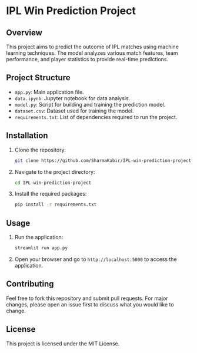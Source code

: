 # IPL Win Prediction Project

## Overview
This project aims to predict the outcome of IPL matches using machine learning techniques. The model analyzes various match features, team performance, and player statistics to provide real-time predictions.

## Project Structure
- `app.py`: Main application file.
- `data.ipynb`: Jupyter notebook for data analysis.
- `model.py`: Script for building and training the prediction model.
- `dataset.csv`: Dataset used for training the model.
- `requirements.txt`: List of dependencies required to run the project.

## Installation
1. Clone the repository:
    ```bash
    git clone https://github.com/SharmaKabir/IPL-win-prediction-project.git
    ```
2. Navigate to the project directory:
    ```bash
    cd IPL-win-prediction-project
    ```
3. Install the required packages:
    ```bash
    pip install -r requirements.txt
    ```

## Usage
1. Run the application:
    ```bash
    streamlit run app.py
    ```
2. Open your browser and go to `http://localhost:5000` to access the application.

## Contributing
Feel free to fork this repository and submit pull requests. For major changes, please open an issue first to discuss what you would like to change.

## License
This project is licensed under the MIT License.
